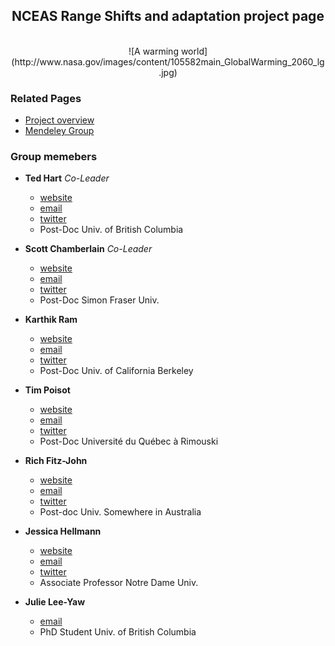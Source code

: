 ## <center> NCEAS Range Shifts and adaptation project page</center>

<br>
<center>
![A warming world](http://www.nasa.gov/images/content/105582main_GlobalWarming_2060_lg.jpg)</center>

###  Related Pages

* [Project overview](NCEAS_outline.html)
* [Mendeley Group](http://www.mendeley.com/groups/2481881/range-shifts-and-adaptation-nceas-group/overview/)


### Group memebers

* **Ted Hart**  _Co-Leader_
  * [website](http://emhart.github.com)
  * [email](mailto:edmund.m.hart@gmail.com)
  * [twitter](http://twitter.com/DistribEcology)
  * Post-Doc Univ. of British Columbia
  
* **Scott Chamberlain**  _Co-Leader_
  * [website](http://schamberlain.github.com/scott)
  * [email](mailto:myrmecocystus@gmail.com)
  * [twitter](http://twitter.com/recology_)
  * Post-Doc Simon Fraser Univ.

* **Karthik Ram**
  * [website](http://nature.berkeley.edu/~kram/)
  * [email](mailto:karthik.ram@gmail.com)
  * [twitter](http://twitter.com/_inundata)
  * Post-Doc Univ. of California Berkeley
  
* **Tim Poisot**
  * [website](http://timotheepoisot.fr)
  * [email](mailto:t.poisot@gmail.com)
  * [twitter](http://twitter.com/tpoi)
  * Post-Doc Université du Québec à Rimouski

* **Rich Fitz-John**
  * [website](http://www.zoology.ubc.ca/~fitzjohn/)
  * [email](mailto:fitzjohn@zoology.ubc.ca)
  * [twitter](http://twitter.com/phylorich)
  * Post-doc Univ. Somewhere in Australia

* **Jessica Hellmann**
  * [website](http://www.nd.edu/~hellmann/Hellmann_Lab/Hellmann_Home.html)
  * [email](mailto:hellmann.3@nd.edu)
  * [twitter](http://twitter.com/JessicaHellmann)
  * Associate Professor Notre Dame Univ.

* **Julie Lee-Yaw**
  * [email](mailto:lee-yaw@zoology.ubc.ca)
  * PhD Student Univ. of British Columbia

  
  
